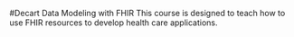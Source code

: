 #Decart Data Modeling with FHIR
This course is designed to teach how to use FHIR resources to develop health care applications.
